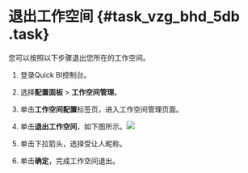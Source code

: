 # 退出工作空间 {#task_vzg_bhd_5db .task}

您可以按照以下步骤退出您所在的工作空间。

1.  登录Quick BI控制台。 
2.  选择**配置面板** \> **工作空间管理**。 
3.  单击**工作空间配置**标签页，进入工作空间管理页面。 
4.   单击**退出工作空间**，如下图所示。![](http://static-aliyun-doc.oss-cn-hangzhou.aliyuncs.com/assets/img/9163/15560098401147_zh-CN.png)

 
5.  单击下拉箭头，选择受让人昵称。 
6.  单击**确定**，完成工作空间退出。 

